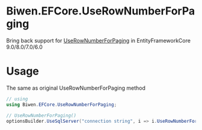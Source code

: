 ﻿# Biwen.EFCore.UseRowNumberForPaging

Bring back support for [UseRowNumberForPaging](https://docs.microsoft.com/en-us/dotnet/api/microsoft.entityframeworkcore.infrastructure.sqlserverdbcontextoptionsbuilder.userownumberforpaging?view=efcore-3.0) in EntityFrameworkCore 9.0/8.0/7.0/6.0

# Usage

The same as original UseRowNumberForPaging method
```c#
// using
using Biwen.EFCore.UseRowNumberForPaging;

// UseRowNumberForPaging()
optionsBuilder.UseSqlServer("connection string", i => i.UseRowNumberForPaging());

```
